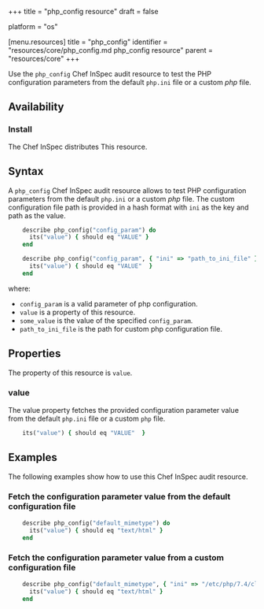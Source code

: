 +++
title = "php_config resource"
draft = false

platform = "os"

[menu.resources]
    title = "php_config"
    identifier = "resources/core/php_config.md php_config resource"
    parent = "resources/core"
+++

Use the `php_config` Chef InSpec audit resource to test the PHP configuration parameters from the default `php.ini` file or a custom *php* file.

## Availability

### Install

The Chef InSpec distributes This resource.

## Syntax

A `php_config` Chef InSpec audit resource allows to test PHP configuration parameters from the default `php.ini` or a custom *php* file. The custom configuration file path is provided in a hash format with `ini` as the key and path as the value.

```ruby
    describe php_config("config_param") do
      its("value") { should eq "VALUE" }
    end

    describe php_config("config_param", { "ini" => "path_to_ini_file" }) do
      its("value") { should eq "VALUE"  }
    end
```

where:

- `config_param` is a valid parameter of php configuration.
- `value` is a property of this resource.
- `some_value` is the value of the specified `config_param`.
- `path_to_ini_file` is the path for custom php configuration file.

## Properties

The property of this resource is `value`.

### value

The value property fetches the provided configuration parameter value from the default `php.ini` file or a custom `php` file.

```ruby
    its("value") { should eq "VALUE"  }
```

## Examples

The following examples show how to use this Chef InSpec audit resource.

### Fetch the configuration parameter value from the default configuration file

```ruby
    describe php_config("default_mimetype") do
      its("value") { should eq "text/html" }
    end
```

### Fetch the configuration parameter value from a custom configuration file

```ruby
    describe php_config("default_mimetype", { "ini" => "/etc/php/7.4/cli/php.ini" }) do
      its("value") { should eq "text/html" }
    end
```
